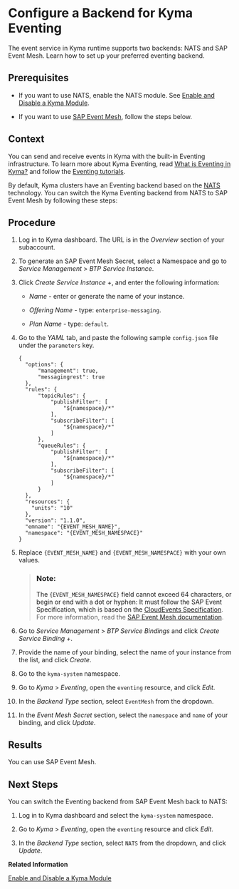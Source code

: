 <!-- loio407d1266017f4b529b61665fa7408c41 -->

# Configure a Backend for Kyma Eventing

The event service in Kyma runtime supports two backends: NATS and SAP Event Mesh. Learn how to set up your preferred eventing backend.



<a name="loio407d1266017f4b529b61665fa7408c41__prereq_uvp_3w3_dzb"/>

## Prerequisites

-   If you want to use NATS, enable the NATS module. See [Enable and Disable a Kyma Module](../50-administration-and-ops/enable-and-disable-a-kyma-module-1b548e9.md#loio1b548e9ad4744b978b8b595288b0cb5c).

-   If you want to use [SAP Event Mesh](https://help.sap.com/viewer/product/SAP_EM/Cloud/en-US), follow the steps below.




<a name="loio407d1266017f4b529b61665fa7408c41__context_fhs_qf3_3rb"/>

## Context

You can send and receive events in Kyma with the built-in Eventing infrastructure. To learn more about Kyma Eventing, read [What is Eventing in Kyma?](https://kyma-project.io/#/01-overview/eventing/) and follow the [Eventing tutorials](https://kyma-project.io/#/03-tutorials/00-eventing/).

By default, Kyma clusters have an Eventing backend based on the [NATS](https://nats.io/) technology. You can switch the Kyma Eventing backend from NATS to SAP Event Mesh by following these steps:



<a name="loio407d1266017f4b529b61665fa7408c41__steps_afw_5f3_3rb"/>

## Procedure

1.  Log in to Kyma dashboard. The URL is in the *Overview* section of your subaccount.

2.  To generate an SAP Event Mesh Secret, select a Namespace and go to *Service Management* \> *BTP Service Instance*.

3.  Click *Create Service Instance +*, and enter the following information:

    -   *Name* - enter or generate the name of your instance.

    -   *Offering Name* - type: `enterprise-messaging`.

    -   *Plan Name* - type: `default`.


4.  Go to the *YAML* tab, and paste the following sample `config.json` file under the `parameters` key.

    ```
    {
      "options": {
          "management": true,
          "messagingrest": true
      },
      "rules": {
          "topicRules": {
              "publishFilter": [
                  "${namespace}/*"
              ],
              "subscribeFilter": [
                  "${namespace}/*"
              ]
          },
          "queueRules": {
              "publishFilter": [
                  "${namespace}/*"
              ],
              "subscribeFilter": [
                  "${namespace}/*"
              ]
          }
      },
      "resources": {
        "units": "10"
      },
      "version": "1.1.0",
      "emname": "{EVENT_MESH_NAME}",
      "namespace": "{EVENT_MESH_NAMESPACE}"
    }
    ```

5.  Replace `{EVENT_MESH_NAME}` and `{EVENT_MESH_NAMESPACE}` with your own values.

    > ### Note:  
    > The `{EVENT_MESH_NAMESPACE}` field cannot exceed 64 characters, or begin or end with a dot or hyphen: It must follow the SAP Event Specification, which is based on the [CloudEvents Specification](https://github.com/cloudevents/spec/blob/v1.0/spec.md). For more information, read the [SAP Event Mesh documentation](https://help.sap.com/viewer/bf82e6b26456494cbdd197057c09979f/Cloud/en-US/00d56d697c7549408cfacc8cb6a46b11.html).

6.  Go to *Service Management* \> *BTP Service Bindings* and click *Create Service Binding +*.

7.  Provide the name of your binding, select the name of your instance from the list, and click *Create*.

8.  Go to the `kyma-system` namespace.

9.  Go to *Kyma* \> *Eventing*, open the `eventing` resource, and click *Edit*.

10. In the *Backend Type* section, select `EventMesh` from the dropdown.

11. In the *Event Mesh Secret* section, select the `namespace` and `name` of your binding, and click *Update*.




<a name="loio407d1266017f4b529b61665fa7408c41__result_fr1_4g3_3rb"/>

## Results

You can use SAP Event Mesh.



<a name="loio407d1266017f4b529b61665fa7408c41__postreq_vqh_yw3_dzb"/>

## Next Steps

You can switch the Eventing backend from SAP Event Mesh back to NATS:

1.  Log in to Kyma dashboard and select the `kyma-system` namespace.

2.  Go to *Kyma* \> *Eventing*, open the `eventing` resource and click *Edit*.

3.  In the *Backend Type* section, select `NATS` from the dropdown, and click *Update*.


**Related Information**  


[Enable and Disable a Kyma Module](../50-administration-and-ops/enable-and-disable-a-kyma-module-1b548e9.md#loio1b548e9ad4744b978b8b595288b0cb5c "If you want to use a Kyma module, you must enable it. If you don't need it anymore, disable the module to save resources.")

